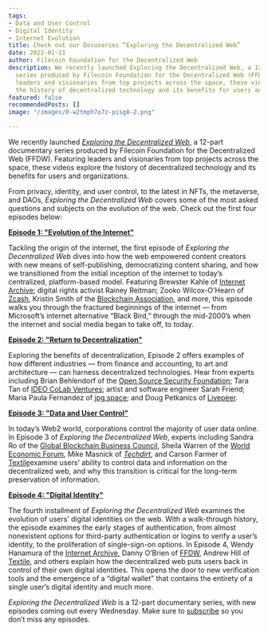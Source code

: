 ```yaml
---
tags:
- Data and User Control
- Digital Identity
- Internet Evolution
title: Check out our Docuseries “Exploring the Decentralized Web”
date: 2022-01-21
author: Filecoin Foundation for the Decentralized Web
description: We recently launched Exploring the Decentralized Web, a 12-part documentary
  series produced by Filecoin Foundation for the Decentralized Web (FFDW). Featuring
  leaders and visionaries from top projects across the space, these videos explore
  the history of decentralized technology and its benefits for users and organizations.
featured: false
recommendedPosts: []
image: "/images/0-w2tmph7o7z-pisg8-2.png"

---
```

We recently launched [_Exploring the Decentralized Web_](https://www.youtube.com/watch?v=P0yfvedPY94&list=PL37YlBYJT0nmfqDnbov6lKHUyZvRfQjap&index=1), a 12-part documentary series produced by Filecoin Foundation for the Decentralized Web (FFDW). Featuring leaders and visionaries from top projects across the space, these videos explore the history of decentralized technology and its benefits for users and organizations.

From privacy, identity, and user control, to the latest in NFTs, the metaverse, and DAOs, _Exploring the Decentralized Web_ covers some of the most asked questions and subjects on the evolution of the web. Check out the first four episodes below:

[**Episode 1: "Evolution of the Internet"**](https://www.youtube.com/watch?v=ptdDPCstMJE)

Tackling the origin of the internet, the first episode of _Exploring the Decentralized Web_ dives into how the web empowered content creators with new means of self-publishing, democratizing content sharing, and how we transitioned from the initial inception of the internet to today’s centralized, platform-based model. Featuring Brewster Kahle of [Internet Archive](https://archive.org/); digital rights activist Rainey Reitman; Zooko Wilcox-O’Hearn of [Zcash](https://z.cash/), Kristin Smith of the [Blockchain Association](https://theblockchainassociation.org/), and more, this episode walks you through the fractured beginnings of the internet — from Microsoft’s internet alternative “Black Bird,” through the mid-2000’s when the internet and social media began to take off, to today.

[**Episode 2: "Return to Decentralization"**](https://www.youtube.com/watch?v=sRAlwD5ScrY)

Exploring the benefits of decentralization, Episode 2 offers examples of how different industries — from finance and accounting, to art and architecture — can harness decentralized technologies. Hear from experts including Brian Behlendorf of the [Open Source Security Foundation](https://openssf.org/); Tara Tan of [IDEO CoLab Ventures](https://www.ideocolab.com/ventures/); artist and software engineer Sarah Friend; Maria Paula Fernandez of [jpg.space](https://jpg.space/); and Doug Petkanics of [Livepeer](https://livepeer.org/).

[**Episode 3: "Data and User Control"**](https://www.youtube.com/watch?v=Tab_vJ6NNGw)

In today’s Web2 world, corporations control the majority of user data online. In Episode 3 of _Exploring the Decentralized Web_, experts including Sandra Ro of the [Global Blockchain Business Council](https://gbbcouncil.org/), Sheila Warren of the [World Economic Forum](https://www.weforum.org/), Mike Masnick of [_Techdirt_](https://www.techdirt.com/), and Carson Farmer of [Textile](https://www.textile.io/)examine users’ ability to control data and information on the decentralized web, and why this transition is critical for the long-term preservation of information.

[**Episode 4: "Digital Identity"**](https://www.youtube.com/watch?v=jm8y56KMkIw&t=16s)

The fourth installment of _Exploring the Decentralized Web_ examines the evolution of users’ digital identities on the web. With a walk-through history, the episode examines the early stages of authentication, from almost nonexistent options for third-party authentication or logins to verify a user’s identity, to the proliferation of single-sign-on options. In Episode 4, Wendy Hanamura of the [Internet Archive](https://archive.org/), Danny O’Brien of [FFDW](https://ffdweb.org/), Andrew Hill of [Textile](https://www.textile.io/), and others explain how the decentralized web puts users back in control of their own digital identities. This opens the door to new verification tools and the emergence of a “digital wallet” that contains the entirety of a single user’s digital identity and much more.

_Exploring the Decentralized Web_ is a 12-part documentary series, with new episodes coming out every Wednesday. Make sure to [subscribe](https://www.youtube.com/watch?v=P0yfvedPY94&list=PL37YlBYJT0nmfqDnbov6lKHUyZvRfQjap) so you don’t miss any episodes.
